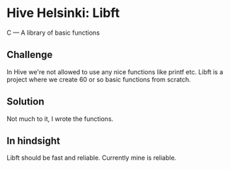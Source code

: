 # Hive Helsinki: Libft
C — A library of basic functions

## Challenge
In Hive we're not allowed to use any nice functions like printf etc. Libft is a project where we create 60 or so basic functions from scratch.

## Solution
Not much to it, I wrote the functions.

## In hindsight
Libft should be fast and reliable. Currently mine is reliable.
